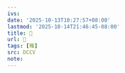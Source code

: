 ```yaml
---
ivs:
date: '2025-10-13T10:27:57+08:00'
lastmod: '2025-10-14T21:46:45-08:00'
title: 􂏔
url: 􂏔
tags: [雉]
src: DCCV
note:
---
```

